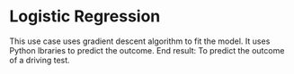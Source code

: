 # Logistic Regression
This use case uses gradient descent algorithm to fit the model. It uses Python lbraries to predict the outcome.
End result: To predict the outcome of a driving test.
